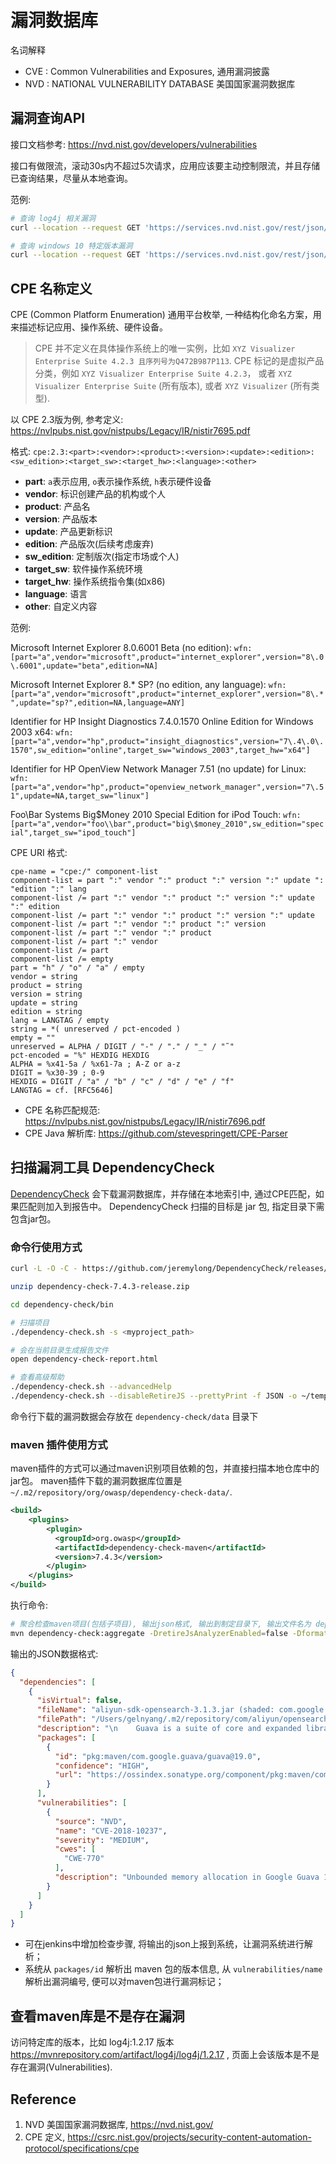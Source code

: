 <!---
markmeta_author: titlwind
markmeta_date: 2022-12-28
markmeta_title: CVE
markmeta_categories: 安全
markmeta_tags: cve,nvd,cpe
-->

# 漏洞数据库

名词解释
- CVE : Common Vulnerabilities and Exposures, 通用漏洞披露
- NVD : NATIONAL VULNERABILITY DATABASE 美国国家漏洞数据库


## 漏洞查询API

接口文档参考: https://nvd.nist.gov/developers/vulnerabilities

接口有做限流，滚动30s内不超过5次请求，应用应该要主动控制限流，并且存储已查询结果，尽量从本地查询。

范例:
```bash
# 查询 log4j 相关漏洞
curl --location --request GET 'https://services.nvd.nist.gov/rest/json/cves/2.0?keywordSearch=log4j'

# 查询 windows 10 特定版本漏洞
curl --location --request GET 'https://services.nvd.nist.gov/rest/json/cves/2.0?cpeName=cpe:2.3:o:microsoft:windows_10:1607'
```

## CPE 名称定义

CPE (Common Platform Enumeration) 通用平台枚举, 一种结构化命名方案，用来描述标记应用、操作系统、硬件设备。

> CPE 并不定义在具体操作系统上的唯一实例，比如 `XYZ Visualizer Enterprise Suite 4.2.3 且序列号为Q472B987P113`. 
> CPE 标记的是虚拟产品分类，例如 `XYZ Visualizer Enterprise Suite 4.2.3`， 或者 `XYZ Visualizer Enterprise Suite` (所有版本), 或者 `XYZ Visualizer` (所有类型).


以 CPE 2.3版为例, 参考定义: https://nvlpubs.nist.gov/nistpubs/Legacy/IR/nistir7695.pdf

格式: `cpe:2.3:<part>:<vendor>:<product>:<version>:<update>:<edition>:<sw_edition>:<target_sw>:<target_hw>:<language>:<other>`

- **part**: `a`表示应用, `o`表示操作系统, `h`表示硬件设备
- **vendor**: 标识创建产品的机构或个人
- **product**: 产品名
- **version**: 产品版本
- **update**: 产品更新标识
- **edition**: 产品版次(后续考虑废弃)
- **sw_edition**: 定制版次(指定市场或个人)
- **target_sw**: 软件操作系统环境
- **target_hw**: 操作系统指令集(如x86)
- **language**: 语言
- **other**: 自定义内容

范例:

Microsoft Internet Explorer 8.0.6001 Beta (no edition):
`wfn:[part="a",vendor="microsoft",product="internet_explorer",version="8\.0\.6001",update="beta",edition=NA]`

Microsoft Internet Explorer 8.* SP? (no edition, any language):
`wfn:[part="a",vendor="microsoft",product="internet_explorer",version="8\.*",update="sp?",edition=NA,language=ANY]`

Identifier for HP Insight Diagnostics 7.4.0.1570 Online Edition for Windows 2003 x64:
`wfn:[part="a",vendor="hp",product="insight_diagnostics",version="7\.4\.0\.1570",sw_edition="online",target_sw="windows_2003",target_hw="x64"]`

Identifier for HP OpenView Network Manager 7.51 (no update) for Linux:
`wfn:[part="a",vendor="hp",product="openview_network_manager",version="7\.51",update=NA,target_sw="linux"]`

Foo\Bar Systems Big$Money 2010 Special Edition for iPod Touch:
`wfn:[part="a",vendor="foo\\bar",product="big\$money_2010",sw_edition="special",target_sw="ipod_touch"]`


CPE URI 格式:
```
cpe-name = "cpe:/" component-list
component-list = part ":" vendor ":" product ":" version ":" update ": "edition ":" lang
component-list /= part ":" vendor ":" product ":" version ":" update ":" edition
component-list /= part ":" vendor ":" product ":" version ":" update
component-list /= part ":" vendor ":" product ":" version
component-list /= part ":" vendor ":" product
component-list /= part ":" vendor
component-list /= part
component-list /= empty
part = "h" / "o" / "a" / empty
vendor = string
product = string
version = string
update = string
edition = string
lang = LANGTAG / empty
string = *( unreserved / pct-encoded )
empty = ""
unreserved = ALPHA / DIGIT / "-" / "." / "_" / "˜"
pct-encoded = "%" HEXDIG HEXDIG
ALPHA = %x41-5a / %x61-7a ; A-Z or a-z
DIGIT = %x30-39 ; 0-9
HEXDIG = DIGIT / "a" / "b" / "c" / "d" / "e" / "f"
LANGTAG = cf. [RFC5646]
```

- CPE 名称匹配规范: https://nvlpubs.nist.gov/nistpubs/Legacy/IR/nistir7696.pdf
- CPE Java 解析库: https://github.com/stevespringett/CPE-Parser


## 扫描漏洞工具 DependencyCheck

[DependencyCheck](https://jeremylong.github.io/DependencyCheck/general/internals.html) 会下载漏洞数据库，并存储在本地索引中, 通过CPE匹配，如果匹配则加入到报告中。
DependencyCheck 扫描的目标是 jar 包, 指定目录下需包含jar包。

### 命令行使用方式


```bash
curl -L -O -C - https://github.com/jeremylong/DependencyCheck/releases/download/v7.4.3/dependency-check-7.4.3-release.zip

unzip dependency-check-7.4.3-release.zip

cd dependency-check/bin

# 扫描项目
./dependency-check.sh -s <myproject_path>

# 会在当前目录生成报告文件
open dependency-check-report.html

# 查看高级帮助
./dependency-check.sh --advancedHelp
./dependency-check.sh --disableRetireJS --prettyPrint -f JSON -o ~/temp -s <myproject_path>
```

命令行下载的漏洞数据会存放在 `dependency-check/data` 目录下


### maven 插件使用方式

maven插件的方式可以通过maven识别项目依赖的包，并直接扫描本地仓库中的jar包。
maven插件下载的漏洞数据库位置是 `~/.m2/repository/org/owasp/dependency-check-data/`.

```xml
<build>
    <plugins>
        <plugin>
          <groupId>org.owasp</groupId>
          <artifactId>dependency-check-maven</artifactId>
          <version>7.4.3</version>
        </plugin>
    </plugins>
</build>
```


执行命令:
```bash
# 聚合检查maven项目(包括子项目), 输出json格式, 输出到制定目录下, 输出文件名为 dependency-check-report.json
mvn dependency-check:aggregate -DretireJsAnalyzerEnabled=false -Dformat=JSON -DprettyPrint=true -Dodc.outputDirectory=/Users/gelnyang/temp
```

输出的JSON数据格式:
```JSON
{
  "dependencies": [
    {
      "isVirtual": false,
      "fileName": "aliyun-sdk-opensearch-3.1.3.jar (shaded: com.google.guava:guava:19.0)",
      "filePath": "/Users/gelnyang/.m2/repository/com/aliyun/opensearch/aliyun-sdk-opensearch/3.1.3/aliyun-sdk-opensearch-3.1.3.jar/META-INF/maven/com.google.guava/guava/pom.xml",
      "description": "\n    Guava is a suite of core and expanded libraries that include\n    utility classes, google's collections, io classes, and much\n    much more.\n\n    Guava has only one code dependency - javax.annotation,\n    per the JSR-305 spec.\n  ",
      "packages": [
        {
          "id": "pkg:maven/com.google.guava/guava@19.0",
          "confidence": "HIGH",
          "url": "https://ossindex.sonatype.org/component/pkg:maven/com.google.guava/guava@19.0?utm_source=dependency-check&utm_medium=integration&utm_content=7.4.3"
        }
      ],
      "vulnerabilities": [
        {
          "source": "NVD",
          "name": "CVE-2018-10237",
          "severity": "MEDIUM",
          "cwes": [
            "CWE-770"
          ],
          "description": "Unbounded memory allocation in Google Guava 11.0 through 24.x before 24.1.1 allows remote attackers to conduct denial of service attacks against servers that depend on this library and deserialize attacker-provided data, because the AtomicDoubleArray class (when serialized with Java serialization) and the CompoundOrdering class (when serialized with GWT serialization) perform eager allocation without appropriate checks on what a client has sent and whether the data size is reasonable."
        }
      ]
    }
  ]
}
```

- 可在jenkins中增加检查步骤, 将输出的json上报到系统，让漏洞系统进行解析；
- 系统从 `packages/id` 解析出 maven 包的版本信息, 从 `vulnerabilities/name` 解析出漏洞编号, 便可以对maven包进行漏洞标记；


## 查看maven库是不是存在漏洞

访问特定库的版本，比如 log4j:1.2.17 版本 https://mvnrepository.com/artifact/log4j/log4j/1.2.17 , 页面上会该版本是不是存在漏洞(Vulnerabilities).


## Reference

1. NVD 美国国家漏洞数据库, https://nvd.nist.gov/
2. CPE 定义, https://csrc.nist.gov/projects/security-content-automation-protocol/specifications/cpe

